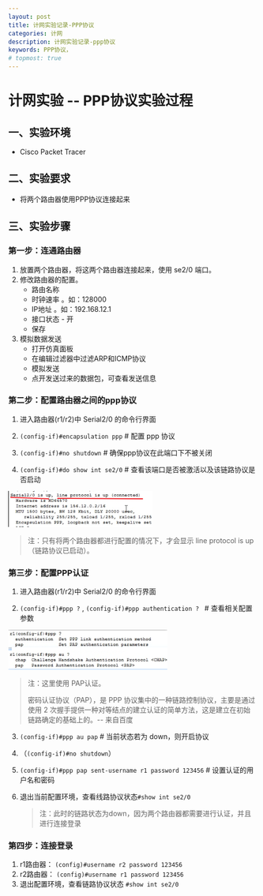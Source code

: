 ```yaml
---
layout: post
title: 计网实验记录-PPP协议
categories: 计网
description: 计网实验记录-ppp协议
keywords: PPP协议，
# topmost: true
---
```



# 计网实验 -- PPP协议实验过程

## 一、实验环境

- Cisco Packet Tracer

## 二、实验要求

- 将两个路由器使用PPP协议连接起来

## 三、实验步骤

### 第一步：连通路由器

1. 放置两个路由器，将这两个路由器连接起来，使用 se2/0 端口。
2. 修改路由器的配置。
   - 路由名称
   - 时钟速率 。如：128000
   - IP地址 。如：192.168.12.1
   - 接口状态 - 开
   - 保存
3. 模拟数据发送
   - 打开仿真面板
   - 在编辑过滤器中过滤ARP和ICMP协议
   - 模拟发送
   - 点开发送过来的数据包，可查看发送信息

### 第二步：配置路由器之间的ppp协议

1. 进入路由器(r1/r2)中 Serial2/0 的命令行界面

2. `(config-if)#encapsulation ppp`   #  配置 ppp 协议

3. `(config-if)#no shutdown`   # 确保ppp协议在此端口下不被关闭

4.  `(config-if)#do show int se2/0`  # 查看该端口是否被激活以及该链路协议是否启动

   ![image-20201025194648182](../images/posts/network/image-20201025194648182.png)

   > 注：只有将两个路由器都进行配置的情况下，才会显示 line protocol is up（链路协议已启动）。

### 第三步：配置PPP认证

1. 进入路由器(r1/r2)中 Serial2/0 的命令行界面

2.  `(config-if)#ppp ?` , `(config-if)#ppp authentication ? `  # 查看相关配置参数

   ![image-20201025201043569](../images/posts/network/image-20201025201043569.png)

   > 注：这里使用 PAP认证。
   >
   > 密码认证协议（PAP），是 PPP 协议集中的一种链路控制协议，主要是通过使用 2 次握手提供一种对等结点的建立认证的简单方法，这是建立在初始链路确定的基础上的。-- 来自百度

3.  `(config-if)#ppp au pap`  # 当前状态若为 down，则开启协议

4. （`(config-if)#no shutdown`）

5. `(config-if)#ppp pap sent-username r1 password 123456`  # 设置认证的用户名和密码

6. 退出当前配置环境，查看线路协议状态`#show int se2/0 `

   > 注：此时的链路状态为down，因为两个路由器都需要进行认证，并且进行连接登录

### 第四步：连接登录

1. r1路由器： `(config)#username r2 password 123456`
2. r2路由器： `(config)#username r1 password 123456`
3. 退出配置环境，查看链路协议状态 `#show int se2/0`

